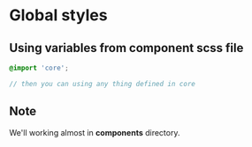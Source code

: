 # Global styles

## Using variables from component scss file

```scss
@import 'core';

// then you can using any thing defined in core
```

## Note

We'll working almost in **components** directory.
